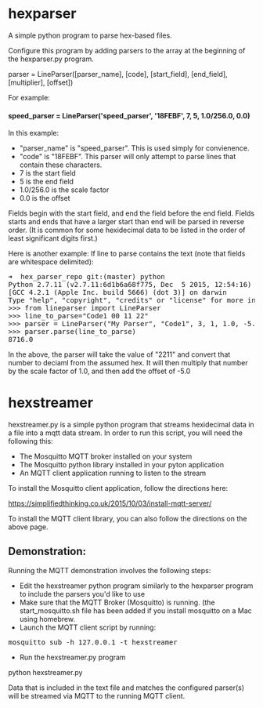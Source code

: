 # hexparser
A simple python program to parse hex-based files.

Configure this program by adding parsers to the array at the beginning of the hexparser.py program.

parser = LineParser([parser_name], [code], [start_field], [end_field], [multiplier], [offset])

For example:

#### speed_parser = LineParser('speed_parser', '18FEBF', 7, 5, 1.0/256.0, 0.0)

In this example:

  - "parser_name" is "speed_parser".  This is used simply for convienence.
  - "code" is "18FEBF".  This parser will only attempt to parse lines that contain these characters.
  - 7 is the start field
  - 5 is the end field
  - 1.0/256.0 is the scale factor
  - 0.0 is the offset

Fields begin with the start field, and end the field before the end field.  Fields starts and ends that have a larger
start than end will be parsed in reverse order.  (It is common for some hexidecimal data to be listed in the order of
least significant digits first.)

Here is another example:  If line to parse contains the text (note that fields are whitespace delimited):

<pre>➜  hex_parser_repo git:(master) python
Python 2.7.11 (v2.7.11:6d1b6a68f775, Dec  5 2015, 12:54:16)
[GCC 4.2.1 (Apple Inc. build 5666) (dot 3)] on darwin
Type "help", "copyright", "credits" or "license" for more information.
>>> from lineparser import LineParser
>>> line_to_parse="Code1 00 11 22"
>>> parser = LineParser("My Parser", "Code1", 3, 1, 1.0, -5.0)
>>> parser.parse(line_to_parse)
8716.0
</pre>

In the above, the parser will take the value of "2211" and convert that number to deciaml from the assumed hex.
It will then multiply that number by the scale factor of 1.0, and then add the offset of -5.0

# hexstreamer

hexstreamer.py is a simple python program that streams hexidecimal data in a file into a
mqtt data stream.  In order to run this script, you will need the following this:

- The Mosquitto MQTT broker installed on your system
- The Mosquitto python library installed in your pyton application
- An MQTT client application running to listen to the stream

To install the Mosquitto client application, follow the directions here:

https://simplifiedthinking.co.uk/2015/10/03/install-mqtt-server/

To install the MQTT client library, you can also follow the directions on the above page.

## Demonstration:

Running the MQTT demonstration involves the following steps:

- Edit the hexstreamer python program similarly to the hexparser program to include the parsers you'd like to use
- Make sure that the MQTT Broker (Mosquitto) is running.  (the start_mosquitto.sh file has been added if you install mosquitto on a Mac using homebrew.
- Launch the MQTT client script by running:
<pre>
mosquitto_sub -h 127.0.0.1 -t hexstreamer
</pre>
- Run the hexstreamer.py program

python hexstreamer.py

Data that is included in the text file and matches the configured parser(s) will be streamed via MQTT to the running MQTT client.



